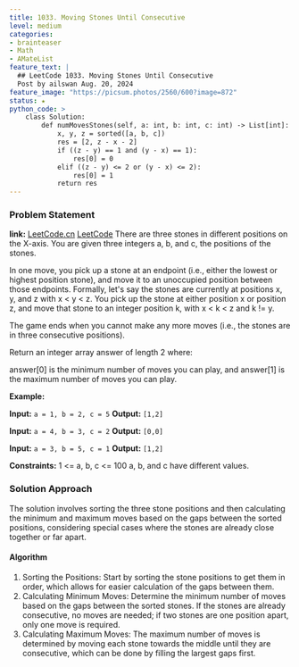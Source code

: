 ```yaml
---
title: 1033. Moving Stones Until Consecutive
level: medium
categories:
- brainteaser
- Math
- AMateList
feature_text: |
  ## LeetCode 1033. Moving Stones Until Consecutive
  Post by ailswan Aug. 20, 2024
feature_image: "https://picsum.photos/2560/600?image=872"
status: ★
python_code: >
    class Solution:
        def numMovesStones(self, a: int, b: int, c: int) -> List[int]:
            x, y, z = sorted([a, b, c])
            res = [2, z - x - 2]
            if ((z - y) == 1 and (y - x) == 1):
                res[0] = 0
            elif ((z - y) <= 2 or (y - x) <= 2):
                res[0] = 1
            return res    
---
```


### Problem Statement
**link:**
[LeetCode.cn](https://leetcode.cn/problems/moving-stones-until-consecutive/)
[LeetCode](https://leetcode.com/moving-stones-until-consecutive/)
There are three stones in different positions on the X-axis. You are given three integers a, b, and c, the positions of the stones.

In one move, you pick up a stone at an endpoint (i.e., either the lowest or highest position stone), and move it to an unoccupied position between those endpoints. Formally, let's say the stones are currently at positions x, y, and z with x < y < z. You pick up the stone at either position x or position z, and move that stone to an integer position k, with x < k < z and k != y.

The game ends when you cannot make any more moves (i.e., the stones are in three consecutive positions).

Return an integer array answer of length 2 where:

answer[0] is the minimum number of moves you can play, and
answer[1] is the maximum number of moves you can play.


**Example:**

**Input:** `a = 1, b = 2, c = 5`
**Output:** `[1,2]`

**Input:** `a = 4, b = 3, c = 2`
**Output:** `[0,0]`

**Input:** `a = 3, b = 5, c = 1`
**Output:** `[1,2]`

**Constraints:**
1 <= a, b, c <= 100
a, b, and c have different values.

### Solution Approach
The solution involves sorting the three stone positions and then calculating the minimum and maximum moves based on the gaps between the sorted positions, considering special cases where the stones are already close together or far apart.
#### Algorithm
1. Sorting the Positions: Start by sorting the stone positions to get them in order, which allows for easier calculation of the gaps between them.
2. Calculating Minimum Moves: Determine the minimum number of moves based on the gaps between the sorted stones. If the stones are already consecutive, no moves are needed; if two stones are one position apart, only one move is required.
3. Calculating Maximum Moves: The maximum number of moves is determined by moving each stone towards the middle until they are consecutive, which can be done by filling the largest gaps first.